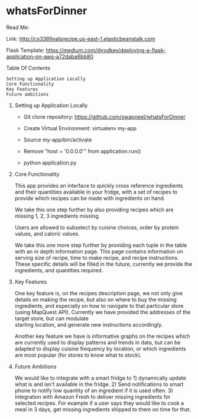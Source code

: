 # whatsForDinner
Read Me:

Link: http://cs336finalsrecipe.us-east-1.elasticbeanstalk.com

Flask Template: https://medium.com/@rodkey/deploying-a-flask-application-on-aws-a72daba6bb80

Table Of Contents 

	Setting up Application Locally
	Core Functionality
	Key Features
	Future ambitions 


1. Setting up Application Locally

	-  Git clone repository: https://github.com/swapneel/whatsForDinner

	-  Create Virtual Environment: virtualenv my-app

	-  Source my-app/bin/activate

	-  Remove "host = '0.0.0.0'" from application.run()

	-  python application.py

2. Core Functionality
	
	This app provides an interface to quickly cross reference ingredients and
	their quantities available in your fridge, with a set of recipes to provide 
	which recipes can be made with ingredients on hand. 

	We take this one step further by also providing recipes which are missing 1,
 	2, 3 ingredients missing. 

	Users are allowed to subselect by cuisine choices, order by protein values,
	and caloric values. 

	We take this one more step further by providing each tuple in the table 
	with an in depth information page. This page contains information on serving
	size of recipe, time to make recipe, and recipe instructions. These specific 
	details will be filled in the future, currently we provide the ingredients,
	and quantities required. 

3. Key Features
	
	One key feature is, on the recipes description page, we not only give details
	on making the recipe, but also on where to buy the missing ingredients, and 
	especially on how to navigate to that particular store (using MapQuest API). 
	Currently we have provided the addresses of the target store, but can modulate	      
	starting location, and generate new instructions accordingly. 

	Another key feature we have is informative graphs on the recipes which are 
	currently used to display patterns and trends in data, but can be adapted to
	display cuisine frequency by location, or which ingredients are most popular
	(for stores to know what to stock). 

4. Future Ambitions

	We would like to integrate with a smart fridge to 1) dynamically update what
	is and isn't available in the fridge. 2) Send notifications to smart phone
	to notify low quantity of an ingredient if it is used often. 3) Integration 
	with Amazon Fresh to deliver missing ingredients for selected recipes. For 
	example if a user says they would like to cook a meal in 3 days, get missing
	ingredients shipped to them on time for that. 
